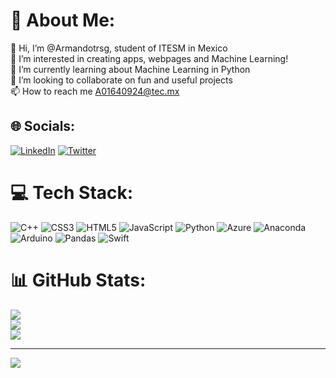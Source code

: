 # 💫 About Me:
👋 Hi, I’m @Armandotrsg, student of ITESM in Mexico<br>👀 I’m interested in creating apps, webpages and Machine Learning!<br>🌱 I’m currently learning about Machine Learning in Python<br>💞️ I’m looking to collaborate on fun and useful projects<br>📫 How to reach me A01640924@tec.mx


## 🌐 Socials:
[![LinkedIn](https://img.shields.io/badge/LinkedIn-%230077B5.svg?logo=linkedin&logoColor=white)](https://linkedin.com/in/www.linkedin.com/in/armando-terrazas-gomez) [![Twitter](https://img.shields.io/badge/Twitter-%231DA1F2.svg?logo=Twitter&logoColor=white)](https://twitter.com/https://twitter.com/Armandotrsg) 

# 💻 Tech Stack:
![C++](https://img.shields.io/badge/c++-%2300599C.svg?style=for-the-badge&logo=c%2B%2B&logoColor=white) ![CSS3](https://img.shields.io/badge/css3-%231572B6.svg?style=for-the-badge&logo=css3&logoColor=white) ![HTML5](https://img.shields.io/badge/html5-%23E34F26.svg?style=for-the-badge&logo=html5&logoColor=white) ![JavaScript](https://img.shields.io/badge/javascript-%23323330.svg?style=for-the-badge&logo=javascript&logoColor=%23F7DF1E) ![Python](https://img.shields.io/badge/python-3670A0?style=for-the-badge&logo=python&logoColor=ffdd54) ![Azure](https://img.shields.io/badge/azure-%230072C6.svg?style=for-the-badge&logo=azure-devops&logoColor=white) ![Anaconda](https://img.shields.io/badge/Anaconda-%2344A833.svg?style=for-the-badge&logo=anaconda&logoColor=white) ![Arduino](https://img.shields.io/badge/-Arduino-00979D?style=for-the-badge&logo=Arduino&logoColor=white) ![Pandas](https://img.shields.io/badge/pandas-%23150458.svg?style=for-the-badge&logo=pandas&logoColor=white) ![Swift](https://img.shields.io/badge/swift-F54A2A?style=for-the-badge&logo=swift&logoColor=white)
# 📊 GitHub Stats:
![](https://github-readme-stats.vercel.app/api?username=Armandotrsg&theme=dracula&hide_border=false&include_all_commits=true&count_private=true)<br/>
![](https://github-readme-streak-stats.herokuapp.com/?user=Armandotrsg&theme=dracula&hide_border=false)<br/>
![](https://github-readme-stats.vercel.app/api/top-langs/?username=Armandotrsg&theme=dracula&hide_border=false&include_all_commits=true&count_private=true&layout=compact)

---
[![](https://visitcount.itsvg.in/api?id=Armandotrsg&icon=0&color=0)](https://visitcount.itsvg.in)

<!-- Proudly created with GPRM ( https://gprm.itsvg.in ) -->

